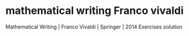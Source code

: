 # mathematical writing Franco vivaldi
Mathematical Writing | Franco Vivaldi | Springer | 2014
Exercises solution
